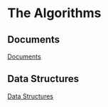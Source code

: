 # The Algorithms

## Documents

[Documents](./Documents)

## Data Structures

[Data Structures](./Documents/DataStructures.md)
